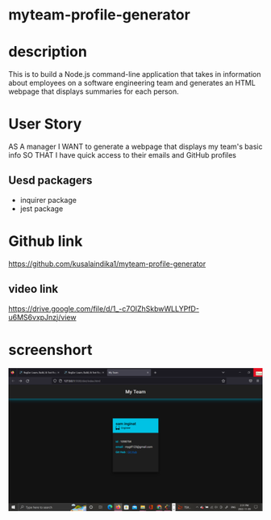 # myteam-profile-generator

# description

This is to build a Node.js command-line application that takes in information about employees on a software engineering team and generates an HTML webpage that displays summaries for each person.

# User Story

AS A manager
I WANT to generate a webpage that displays my team's basic info
SO THAT I have quick access to their emails and GitHub profiles

## Uesd packagers

- inquirer package
- jest package

# Github link

https://github.com/kusalaindika1/myteam-profile-generator

## video link

https://drive.google.com/file/d/1_-c7OlZhSkbwWLLYPfD-u6MS6vxpJnzj/view

# screenshort

![](dist/img/1234.png)

